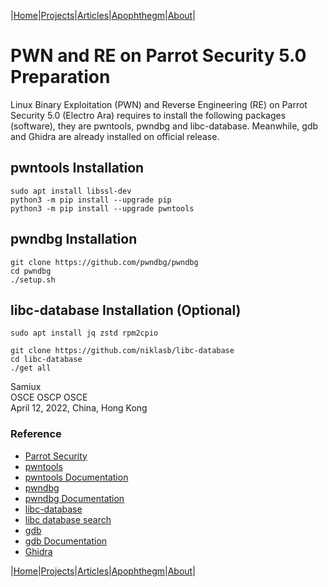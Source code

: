 |[Home](/README.md)|[Projects](/projects.md)|[Articles](/articles.md)|[Apophthegm](/apophthegm.md)|[About](/about.md)|

# PWN and RE on Parrot Security 5.0 Preparation

Linux Binary Exploitation (PWN) and Reverse Engineering (RE) on Parrot Security 5.0 (Electro Ara) requires to install the following packages (software), they are pwntools, pwndbg and libc-database.  Meanwhile, gdb and Ghidra are already installed on official release.

## pwntools Installation

```
sudo apt install libssl-dev
python3 -m pip install --upgrade pip
python3 -m pip install --upgrade pwntools
```

## pwndbg Installation

```
git clone https://github.com/pwndbg/pwndbg
cd pwndbg
./setup.sh
```

## libc-database Installation (Optional)

```
sudo apt install jq zstd rpm2cpio

git clone https://github.com/niklasb/libc-database
cd libc-database
./get all
```

Samiux    
OSCE  OSCP  OSCE    
April 12, 2022, China, Hong Kong    

### Reference

- [Parrot Security](https://www.parrotsec.org/)    
- [pwntools](https://github.com/Gallopsled/pwntools)    
- [pwntools Documentation](https://docs.pwntools.com/en/stable/)    
- [pwndbg](https://github.com/pwndbg/pwndbg)    
- [pwndbg Documentation](https://browserpwndbg.readthedocs.io/en/docs/)    
- [libc-database](https://github.com/niklasb/libc-database)    
- [libc database search](https://libc.blukat.me/)    
- [gdb](https://www.sourceware.org/gdb/)    
- [gdb Documentation](https://www.sourceware.org/gdb/documentation/)    
- [Ghidra](https://ghidra-sre.org/)    

|[Home](/README.md)|[Projects](/projects.md)|[Articles](/articles.md)|[Apophthegm](/apophthegm.md)|[About](/about.md)|

